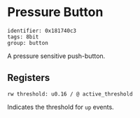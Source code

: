 # Pressure Button

    identifier: 0x181740c3
    tags: 8bit
    group: button

A pressure sensitive push-button.

## Registers

    rw threshold: u0.16 / @ active_threshold
    
Indicates the threshold for ``up`` events.
